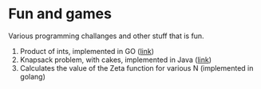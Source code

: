Fun and games
=============

Various programming challanges and other stuff that is fun.

1. Product of ints, implemented in GO ([link](https://github.com/tmescic/fun-and-games/tree/master/product_of_ints))
2. Knapsack problem, with cakes, implemented in Java ([link](https://github.com/tmescic/fun-and-games/tree/master/cakes))
3. Calculates the value of the Zeta function for various N (implemented in golang)

